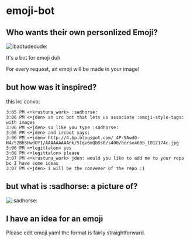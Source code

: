 emoji-bot
=========

## Who wants their own personlized Emoji?
![:badtudedude:](http://imgur.com/SZt8OaZ.jpg)

It's a bot for emoji duh

For every request, an emoji will be made in your image!

## but how was it inspired?
this irc convo:
```
3:05 PM <•krustuna_work> :sadhorse:
3:06 PM <•jden> an irc bot that lets us associate :emoji-style-tags: with images
3:06 PM <•jden> so like you type :sadhorse:
3:06 PM <•jden> and ircbot says:
3:06 PM <•jden> http://4.bp.blogspot.com/_4P-9Awd0-N4/S2BhSHwdOYI/AAAAAAAAAnk/5Iqv6mQbDs0/s400/horse460b_1012174c.jpg
3:06 PM <•legittalon> yes
3:06 PM <•legittalon> please
3:07 PM <•krustuna_work> jden: would you like to add me to your repo bc I have some ideas
3:07 PM <•jden> i will be the convener of the repo :)
```

## but what is :sadhorse: a picture of?
![:sadhorse:](http://4.bp.blogspot.com/_4P-9Awd0-N4/S2BhSHwdOYI/AAAAAAAAAnk/5Iqv6mQbDs0/s400/horse460b_1012174c.jpg)

## I have an idea for an emoji
Please edit emoji.yaml the format is fairly straightforward.
